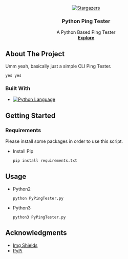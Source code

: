 
<a name="readme-top"></a>

<div align="center">

  <a href="https://github.com/reimoo06/PyPingTester/stargazers">![Stargazers]( https://img.shields.io/github/stars/reimoo06/PyPingTester.svg?style=for-the-badge)</a>

</div>


<div align="center">


  <h3 align="center">Python Ping Tester</h3>

  <p align="center">
    A Python Based Ping Tester
    <br />
    <a href="https://github.com/reimoo06/PyPingTester"><strong>Explore</strong></a>
  </p>
</div>






<!-- ABOUT THE PROJECT -->
## About The Project

Umm yeah, basically just a simple CLI Ping Tester.

`yes yes` 

### Built With

* [![Python Language][Python]][Python-url]




<!-- GETTING STARTED -->
## Getting Started


### Requirements

Please install some packages in order to use this script.
* Install Pip
  ```sh
  pip install requirements.txt
  ```

## Usage
* Python2
  ```
  python PyPingTester.py
  ```
* Python3
  ```
  python3 PyPingTester.py
  ```

<!-- CONTRIBUTING -->


<!-- ACKNOWLEDGMENTS -->
## Acknowledgments


* [Img Shields](https://shields.io)
* [PyPi](https://pypi.org)




<!-- MARKDOWN LINKS & IMAGES -->
<!-- https://www.markdownguide.org/basic-syntax/#reference-style-links -->

[Python]: https://img.shields.io/badge/python-3670A0?style=for-the-badge&logo=python&logoColor=ffdd54
[Python-url]: https://www.python.org/
